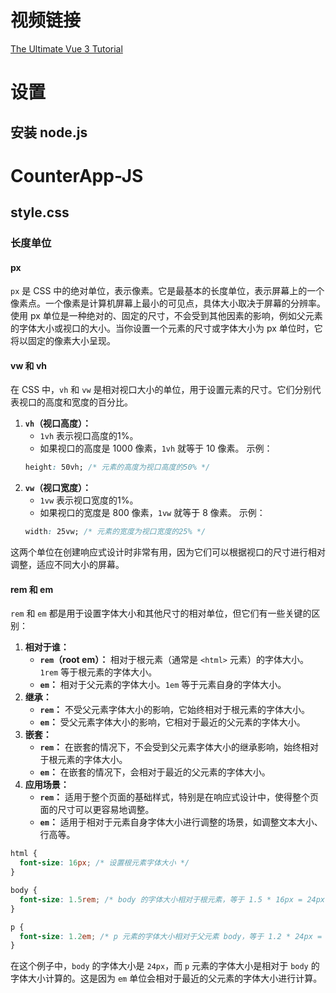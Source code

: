 # 视频链接
[The Ultimate Vue 3 Tutorial](https://www.youtube.com/watch?v=I_xLMmNeLDY&list=PLuxxOx_WQeLa9_ZQARv9GYYsoGkfgDUr1&index=2&t=157s)
# 设置
## 安装 node.js
# CounterApp-JS
## style.css
### 长度单位
#### px
`px` 是 CSS 中的绝对单位，表示像素。它是最基本的长度单位，表示屏幕上的一个像素点。一个像素是计算机屏幕上最小的可见点，具体大小取决于屏幕的分辨率。
使用 px 单位是一种绝对的、固定的尺寸，不会受到其他因素的影响，例如父元素的字体大小或视口的大小。当你设置一个元素的尺寸或字体大小为 px 单位时，它将以固定的像素大小呈现。
#### vw 和 vh
在 CSS 中，`vh` 和 `vw` 是相对视口大小的单位，用于设置元素的尺寸。它们分别代表视口的高度和宽度的百分比。
1. **`vh`（视口高度）：**
   - `1vh` 表示视口高度的1%。
   - 如果视口的高度是 1000 像素，`1vh` 就等于 10 像素。
   示例：
   ```css
   height: 50vh; /* 元素的高度为视口高度的50% */
   ```
2. **`vw`（视口宽度）：**
   - `1vw` 表示视口宽度的1%。
   - 如果视口的宽度是 800 像素，`1vw` 就等于 8 像素。
   示例：
   ```css
   width: 25vw; /* 元素的宽度为视口宽度的25% */
   ```

这两个单位在创建响应式设计时非常有用，因为它们可以根据视口的尺寸进行相对调整，适应不同大小的屏幕。
#### rem 和 em
`rem` 和 `em` 都是用于设置字体大小和其他尺寸的相对单位，但它们有一些关键的区别：
1. **相对于谁：**
   - **`rem`（root em）：** 相对于根元素（通常是 `<html>` 元素）的字体大小。`1rem` 等于根元素的字体大小。
   - **`em`：** 相对于父元素的字体大小。`1em` 等于元素自身的字体大小。
2. **继承：**
   - **`rem`：** 不受父元素字体大小的影响，它始终相对于根元素的字体大小。
   - **`em`：** 受父元素字体大小的影响，它相对于最近的父元素的字体大小。
3. **嵌套：**
   - **`rem`：** 在嵌套的情况下，不会受到父元素字体大小的继承影响，始终相对于根元素的字体大小。
   - **`em`：** 在嵌套的情况下，会相对于最近的父元素的字体大小。
4. **应用场景：**
   - **`rem`：** 适用于整个页面的基础样式，特别是在响应式设计中，使得整个页面的尺寸可以更容易地调整。
   - **`em`：** 适用于相对于元素自身字体大小进行调整的场景，如调整文本大小、行高等。
```css
html {
  font-size: 16px; /* 设置根元素字体大小 */
}

body {
  font-size: 1.5rem; /* body 的字体大小相对于根元素，等于 1.5 * 16px = 24px */
}

p {
  font-size: 1.2em; /* p 元素的字体大小相对于父元素 body，等于 1.2 * 24px = 28.8px */
}
```
在这个例子中，`body` 的字体大小是 `24px`，而 `p` 元素的字体大小是相对于 `body` 的字体大小计算的。这是因为 `em` 单位会相对于最近的父元素的字体大小进行计算。
